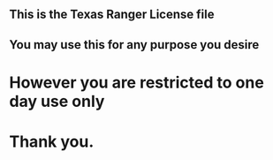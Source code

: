 ## This is the Texas Ranger License file
## You may use this for any purpose you desire 
# However you are restricted to one day use only 
# Thank you.

